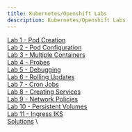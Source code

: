 ```yaml
---
title: Kubernetes/Openshift Labs
description: Kubernetes/Openshift Labs
---
```


[Lab 1 - Pod Creation](labs/kubernetes/lab1/index.md) \
[Lab 2 - Pod Configuration](labs/kubernetes/lab2/index.md) \
[Lab 3 - Multiple Containers](labs/kubernetes/lab3/index.md) \
[Lab 4 - Probes](labs/kubernetes/lab4/index.md) \
[Lab 5 - Debugging](labs/kubernetes/lab5/index.md) \
[Lab 6 - Rolling Updates](labs/kubernetes/lab6/index.md) \
[Lab 7 - Cron Jobs](labs/kubernetes/lab7/index.md) \
[Lab 8 - Creating Services](labs/kubernetes/lab8/index.md) \
[Lab 9 - Network Policies](labs/kubernetes/lab9/index.md) \
[Lab 10 - Persistent Volumes](labs/kubernetes/lab10/index.md) \
[Lab 11 - Ingress IKS](labs/kubernetes/ingress-iks/index.md) \
[Solutions](labs/kubernetes/lab-solutions.md) \